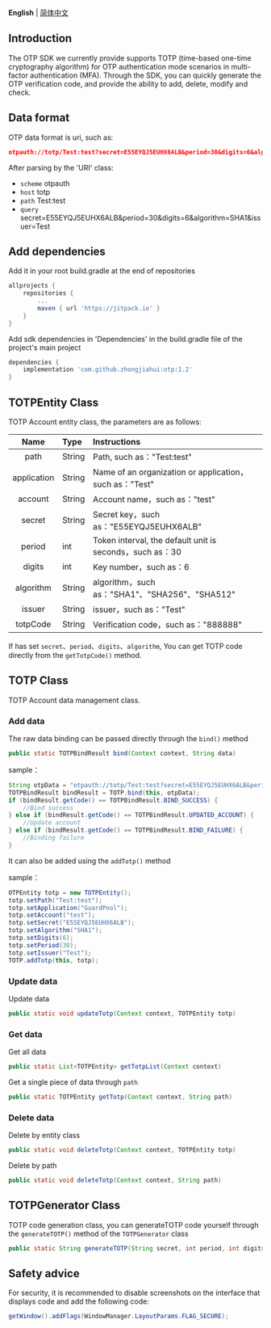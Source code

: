 **English** | [简体中文](https://github.com/zhongjiahui/otp/blob/main/README.md)

## Introduction

The OTP SDK we currently provide supports TOTP (time-based one-time cryptography algorithm) for OTP authentication mode scenarios in multi-factor authentication (MFA). Through the SDK, you can quickly generate the OTP verification code, and provide the ability to add, delete, modify and check.

## Data format

OTP data format is uri, such as:

```json
otpauth://totp/Test:test?secret=E55EYQJ5EUHX6ALB&period=30&digits=6&algorithm=SHA1&issuer=Test
```

After parsing by the 'URI' class:

- `scheme` otpauth
- `host` totp
- `path` Test:test
- `query` secret=E55EYQJ5EUHX6ALB&period=30&digits=6&algorithm=SHA1&issuer=Test

## Add dependencies

Add it in your root build.gradle at the end of repositories

```groovy
allprojects {
    repositories {
        ...
        maven { url 'https://jitpack.io' }
    }
}
```

Add sdk dependencies in 'Dependencies' in the build.gradle file of the project's main project

```groovy
dependencies {
	implementation 'com.github.zhongjiahui:otp:1.2'
}
```

## TOTPEntity Class

TOTP Account entity class, the parameters are as follows:

|    Name     | Type   | Instructions                                             |
| :---------: | :----- | :------------------------------------------------------- |
|    path     | String | Path, such as："Test:test"                               |
| application | String | Name of an organization or application，such as："Test"  |
|   account   | String | Account name，such as："test"                            |
|   secret    | String | Secret key，such as："E55EYQJ5EUHX6ALB"                  |
|   period    | int    | Token interval, the default unit is seconds，such as：30 |
|   digits    | int    | Key number，such as：6                                   |
|  algorithm  | String | algorithm，such as："SHA1"、"SHA256"、"SHA512"           |
|   issuer    | String | issuer，such as："Test"                                  |
|  totpCode   | String | Verification code，such as："888888"                     |

If has set `secret`、`period`、`digits`、`algorithm`, You can get TOTP code directly from the `getTotpCode()` method.

## TOTP Class

TOTP Account data management class.

### Add data

The raw data binding can be passed directly through the `bind()` method

```java
public static TOTPBindResult bind(Context context, String data)  
```

sample：

```java
String otpData = "otpauth://totp/Test:test?secret=E55EYQJ5EUHX6ALB&period=30&digits=6&algorithm=SHA1&issuer=Test";
TOTPBindResult bindResult = TOTP.bind(this, otpData);
if (bindResult.getCode() == TOTPBindResult.BIND_SUCCESS) {
    //Bind success
} else if (bindResult.getCode() == TOTPBindResult.UPDATED_ACCOUNT) {
    //Update account
} else if (bindResult.getCode() == TOTPBindResult.BIND_FAILURE) {
    //Binding failure
}    
```

It can also be added using the `addTotp()` method

sample：

```java
OTPEntity totp = new TOTPEntity();
totp.setPath("Test:test");
totp.setApplication("GuardPool");
totp.setAccount("test");
totp.setSecret("E55EYQJ5EUHX6ALB");
totp.setAlgorithm("SHA1");
totp.setDigits(6);
totp.setPeriod(30);
totp.setIssuer("Test");
TOTP.addTotp(this, totp);   
```

### Update data

Update data

```java
public static void updateTotp(Context context, TOTPEntity totp)
```

### Get data

Get all data

```java
public static List<TOTPEntity> getTotpList(Context context)  
```

Get a single piece of data through `path`

```java
public static TOTPEntity getTotp(Context context, String path)  
```

### Delete data

Delete by entity class

```java
public static void deleteTotp(Context context, TOTPEntity totp)
```

Delete by path

```java
public static void deleteTotp(Context context, String path)
```

## TOTPGenerator Class

TOTP code generation class, you can generateTOTP code yourself through the `generateTOTP()` method of the `TOTPGenerator` class

```java
public static String generateTOTP(String secret, int period, int digits, String algorithm)    
```

## Safety advice

For security, it is recommended to disable screenshots on the interface that displays code and add the following code:

```java
getWindow().addFlags(WindowManager.LayoutParams.FLAG_SECURE);
```